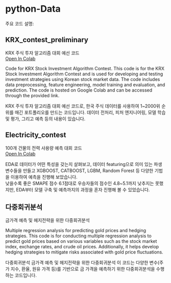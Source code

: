 # python-Data

주요 코드 설명:

## KRX_contest_preliminary
 KRX 주식 투자 알고리즘 대회 예선 코드<br>
  <a href="https://colab.research.google.com/drive/1yNudDAxIf4Gx-eXcuvkDipw16gynFCq5?usp=sharing" target="_blank">Open In Colab</a>
<p>Code for KRX Stock Investment Algorithm Contest. This code is for the KRX Stock Investment Algorithm Contest and is used for developing and testing investment strategies using Korean stock market data. The code includes data preprocessing, feature engineering, model training and evaluation, and prediction. The code is hosted on Google Colab and can be accessed through the provided link.</p>

<p>KRX 주식 투자 알고리즘 대회 예선 코드로, 한국 주식 데이터를 사용하여 1~2000위 순위를 매긴 포트폴리오를 만드는 코드입니다. 데이터 전처리, 피처 엔지니어링, 모델 학습 및 평가, 그리고 예측 등의 내용이 있습니다. </p>

## Electricity_contest
100개 건물의 전력 사용량 예측 대회 코드 <br> 
<a href="https://colab.research.google.com/drive/1T97mUZf2WwbRg4It7gtBzetqPN-6TqH_?usp=sharing" target="_blank">Open In Colab</a>

<p> EDA로 데이터가 어떤 특성을 갖는지 살펴보고, 데이터 featuring으로 의미 있는 파생 변수들을 만들고 XGBOOST, CATBOOST, LGBM, Random Forest 등 다양한 기법을 이용하여 예측을 진행해 보았습니다.
<br>
 낮을수록 좋은 SMAPE 점수 6.1점대로 우승자들의 점수인 4.8~5.1까지 낮추지는 못했지만, EDA부터 모델 구축 및 예측까지의 과정을 혼자 진행해 볼 수 있었습니다.</p>



## 다중회귀분석
 금가격 예측 및 헤지전략을 위한 다중회귀분석 
<p>Multiple regression analysis for predicting gold prices and hedging strategies. This code is for conducting multiple regression analysis to predict gold prices based on various variables such as the stock market index, exchange rates, and crude oil prices. Additionally, it helps develop hedging strategies to mitigate risks associated with gold price fluctuations.</p>
<p>다중회귀분석 금가격 예측 및 헤지전략을 위한 다중회귀분석 이 코드는 다양한 변수(주가 지수, 환율, 원유 가격 등)를 기반으로 금 가격을 예측하기 위한 다중회귀분석을 수행하는 코드입니다.</p>
